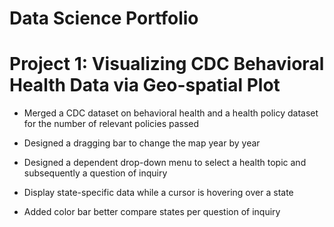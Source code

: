 # Data Science Portfolio

# Project 1: Visualizing CDC Behavioral Health Data via Geo-spatial Plot  

* Merged a CDC dataset on behavioral health and a health policy dataset for the number of relevant policies passed

* Designed a dragging bar to change the map year by year

* Designed a dependent drop-down menu to select a health topic and subsequently a question of inquiry 

* Display state-specific data while a cursor is hovering over a state 

* Added color bar better compare states per question of inquiry
